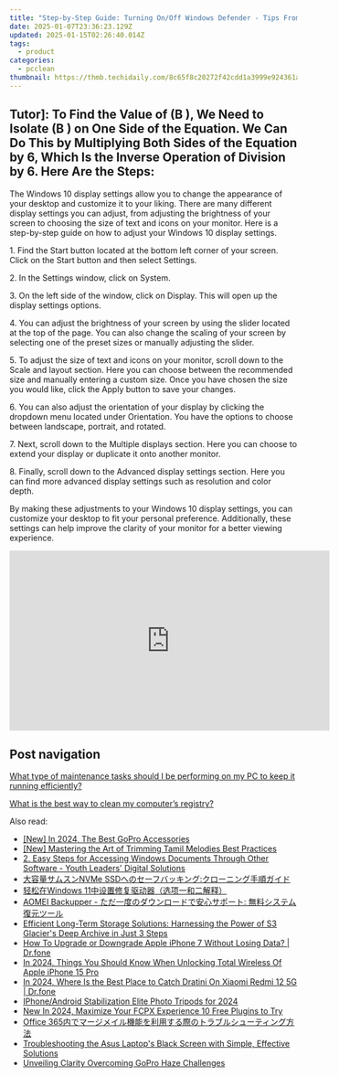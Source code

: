 ```yaml
---
title: "Step-by-Step Guide: Turning On/Off Windows Defender - Tips From YL Computing"
date: 2025-01-07T23:36:23.129Z
updated: 2025-01-15T02:26:40.014Z
tags:
  - product
categories:
  - pcclean
thumbnail: https://thmb.techidaily.com/8c65f8c20272f42cdd1a3999e924361a775d20760268836c528877b281dbdb5d.jpg
---
```


## Tutor]: To Find the Value of \(B \), We Need to Isolate \(B \) on One Side of the Equation. We Can Do This by Multiplying Both Sides of the Equation by 6, Which Is the Inverse Operation of Division by 6. Here Are the Steps:

The Windows 10 display settings allow you to change the appearance of your desktop and customize it to your liking. There are many different display settings you can adjust, from adjusting the brightness of your screen to choosing the size of text and icons on your monitor. Here is a step-by-step guide on how to adjust your Windows 10 display settings. 

1\. Find the Start button located at the bottom left corner of your screen. Click on the Start button and then select Settings.

2\. In the Settings window, click on System.

3\. On the left side of the window, click on Display. This will open up the display settings options. 

4\. You can adjust the brightness of your screen by using the slider located at the top of the page. You can also change the scaling of your screen by selecting one of the preset sizes or manually adjusting the slider.

5\. To adjust the size of text and icons on your monitor, scroll down to the Scale and layout section. Here you can choose between the recommended size and manually entering a custom size. Once you have chosen the size you would like, click the Apply button to save your changes.

6\. You can also adjust the orientation of your display by clicking the dropdown menu located under Orientation. You have the options to choose between landscape, portrait, and rotated.

7\. Next, scroll down to the Multiple displays section. Here you can choose to extend your display or duplicate it onto another monitor.

8\. Finally, scroll down to the Advanced display settings section. Here you can find more advanced display settings such as resolution and color depth. 

By making these adjustments to your Windows 10 display settings, you can customize your desktop to fit your personal preference. Additionally, these settings can help improve the clarity of your monitor for a better viewing experience.

<!-- affiliate ads begin -->
<iframe width="560" height="315" src="https://www.youtube.com/embed/RCYs8keh-Vs?si=uDC28-9yh-k6HLj4" title="YouTube video player" frameborder="0" allow="accelerometer; autoplay; clipboard-write; encrypted-media; gyroscope; picture-in-picture; web-share" referrerpolicy="strict-origin-when-cross-origin" allowfullscreen></iframe>
<!-- affiliate ads end -->

## Post navigation

[What type of maintenance tasks should I be performing on my PC to keep it running efficiently?](https://tools.techidaily.com/pcclean/products/)

[What is the best way to clean my computer’s registry?](https://tools.techidaily.com/pcclean/products/)

<ins class="adsbygoogle"
     style="display:block"
     data-ad-format="autorelaxed"
     data-ad-client="ca-pub-7571918770474297"
     data-ad-slot="1223367746"></ins>

<ins class="adsbygoogle"
     style="display:block"
     data-ad-client="ca-pub-7571918770474297"
     data-ad-slot="8358498916"
     data-ad-format="auto"
     data-full-width-responsive="true"></ins>

<span class="atpl-alsoreadstyle">Also read:</span>
<div><ul>
<li><a href="https://fox-hovers.techidaily.com/new-in-2024-the-best-gopro-accessories/"><u>[New] In 2024, The Best GoPro Accessories</u></a></li>
<li><a href="https://extra-skills.techidaily.com/new-mastering-the-art-of-trimming-tamil-melodies-best-practices/"><u>[New] Mastering the Art of Trimming Tamil Melodies Best Practices</u></a></li>
<li><a href="https://fox-within.techidaily.com/2-easy-steps-for-accessing-windows-documents-through-other-software-youth-leaders-digital-solutions/"><u>2. Easy Steps for Accessing Windows Documents Through Other Software - Youth Leaders' Digital Solutions</u></a></li>
<li><a href="https://discover-awesome.techidaily.com/1728473604840-nvme-ssd/"><u>大容量サムスンNVMe SSDへのセーフバッキング:クローニング手順ガイド</u></a></li>
<li><a href="https://discover-awesome.techidaily.com/1728506553158-windows-11/"><u>轻松在Windows 11中设置修复驱动器（选项一和二解释）</u></a></li>
<li><a href="https://discover-awesome.techidaily.com/1728473805634-aomei-backupper/"><u>AOMEI Backupper - ただ一度のダウンロードで安心サポート: 無料システム復元ツール</u></a></li>
<li><a href="https://discover-awesome.techidaily.com/efficient-long-term-storage-solutions-harnessing-the-power-of-s3-glaciers-deep-archive-in-just-3-steps/"><u>Efficient Long-Term Storage Solutions: Harnessing the Power of S3 Glacier's Deep Archive in Just 3 Steps</u></a></li>
<li><a href="https://techidaily.com/how-to-upgrade-or-downgrade-apple-iphone-7-without-losing-data-drfone-by-drfone-ios-system-repair-ios-system-repair/"><u>How To Upgrade or Downgrade Apple iPhone 7 Without Losing Data? | Dr.fone</u></a></li>
<li><a href="https://ios-unlock.techidaily.com/in-2024-things-you-should-know-when-unlocking-total-wireless-of-apple-iphone-15-pro-by-drfone-ios/"><u>In 2024, Things You Should Know When Unlocking Total Wireless Of Apple iPhone 15 Pro</u></a></li>
<li><a href="https://android-pokemon-go.techidaily.com/in-2024-where-is-the-best-place-to-catch-dratini-on-xiaomi-redmi-12-5g-drfone-by-drfone-virtual-android/"><u>In 2024, Where Is the Best Place to Catch Dratini On Xiaomi Redmi 12 5G | Dr.fone</u></a></li>
<li><a href="https://extra-skills.techidaily.com/iphoneandroid-stabilization-elite-photo-tripods-for-2024/"><u>IPhone/Android Stabilization Elite Photo Tripods for 2024</u></a></li>
<li><a href="https://ai-video-apps.techidaily.com/new-in-2024-maximize-your-fcpx-experience-10-free-plugins-to-try/"><u>New In 2024, Maximize Your FCPX Experience 10 Free Plugins to Try</u></a></li>
<li><a href="https://discover-awesome.techidaily.com/1728500333945-office-365/"><u>Office 365内でマージメイル機能を利用する際のトラブルシューティング方法</u></a></li>
<li><a href="https://discover-awesome.techidaily.com/troubleshooting-the-asus-laptops-black-screen-with-simple-effective-solutions/"><u>Troubleshooting the Asus Laptop's Black Screen with Simple, Effective Solutions</u></a></li>
<li><a href="https://extra-tips.techidaily.com/unveiling-clarity-overcoming-gopro-haze-challenges/"><u>Unveiling Clarity Overcoming GoPro Haze Challenges</u></a></li>
</ul></div>

